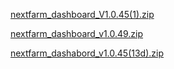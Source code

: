 
[nextfarm_dashboard_V1.0.45(1).zip](https://github.com/user-attachments/files/17060519/nextfarm_dashboard_V1.0.45.1.zip)



[nextfarm_dashboard_v1.0.49.zip](https://github.com/user-attachments/files/17245178/nextfarm_dashboard_v1.0.49.zip)




[nextfarm_dashabord_v1.0.45(13d).zip](https://github.com/user-attachments/files/17243144/nextfarm_dashabord_v1.0.45.13d.zip)







